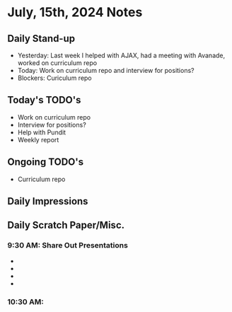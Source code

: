 # July, 15th, 2024 Notes



## Daily Stand-up

* Yesterday: Last week I helped with AJAX, had a meeting with Avanade, worked on curriculum repo
* Today: Work on curriculum repo and interview for positions?
* Blockers: Curiculum repo 

## Today's TODO's
* Work on curriculum repo
* Interview for positions?
* Help with Pundit
* Weekly report

## Ongoing TODO's
* Curriculum repo 



## Daily Impressions




## Daily Scratch Paper/Misc. 
### 9:30 AM: Share Out Presentations 
* 
* 
* 
* 


### 10:30 AM: 